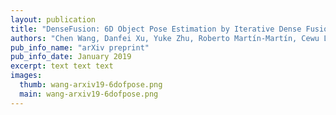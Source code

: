 ```yaml
---
layout: publication
title: "DenseFusion: 6D Object Pose Estimation by Iterative Dense Fusion"
authors: "Chen Wang, Danfei Xu, Yuke Zhu, Roberto Martín-Martín, Cewu Lu, Li Fei-Fei, Silvio Savarese"
pub_info_name: "arXiv preprint"
pub_info_date: January 2019
excerpt: text text text
images:
  thumb: wang-arxiv19-6dofpose.png
  main: wang-arxiv19-6dofpose.png
---
```


